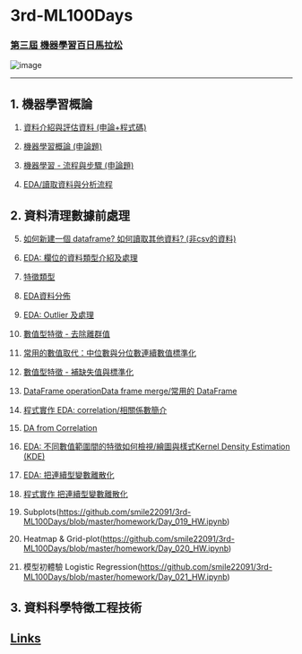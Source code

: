# 3rd-ML100Days

### [第三屆 機器學習百日馬拉松](https://ai100-3.cupoy.com/)

![image](https://ai100-3.cupoy.com/images/learnWithCoach.png)



***
## 1. 機器學習概論

1. [資料介紹與評估資料 (申論+程式碼)](https://github.com/smile22091/3rd-ML100Days/blob/master/homework/Day_001_HW.ipynb)

2. [機器學習概論 (申論題)](https://github.com/smile22091/3rd-ML100Days/blob/master/homework/Day_002_HW.ipynb)

3. [機器學習 - 流程與步驟 (申論題)](https://github.com/smile22091/3rd-ML100Days/blob/master/homework/Day_003_HW.ipynb)

4. [EDA/讀取資料與分析流程](https://github.com/smile22091/3rd-ML100Days/blob/master/homework/Day_004_HW.ipynb)



## 2. 資料清理數據前處理

5. [如何新建一個 dataframe? 如何讀取其他資料? (非csv的資料)](https://github.com/smile22091/3rd-ML100Days/blob/master/homework/Day_005_HW.ipynb)

6. [EDA: 欄位的資料類型介紹及處理](https://github.com/smile22091/3rd-ML100Days/blob/master/homework/Day_006_HW.ipynb)

7. [特徵類型](https://github.com/smile22091/3rd-ML100Days/blob/master/homework/Day_007_HW.ipynb)

8. [EDA資料分佈](https://github.com/smile22091/3rd-ML100Days/blob/master/homework/Day_008_HW.ipynb)

9. [EDA: Outlier 及處理](https://github.com/smile22091/3rd-ML100Days/blob/master/homework/Day_009_HW.ipynb)

10. [數值型特徵 - 去除離群值](https://github.com/smile22091/3rd-ML100Days/blob/master/homework/Day_010_HW.ipynb)

11. [常用的數值取代：中位數與分位數連續數值標準化](https://github.com/smile22091/3rd-ML100Days/blob/master/homework/Day_011_HW.ipynb)

12. [數值型特徵 - 補缺失值與標準化](https://github.com/smile22091/3rd-ML100Days/blob/master/homework/Day_012_HW.ipynb)

13. [DataFrame operationData frame merge/常用的 DataFrame](https://github.com/smile22091/3rd-ML100Days/blob/master/homework/Day_013_HW.ipynb)

14. [程式實作 EDA: correlation/相關係數簡介](https://github.com/smile22091/3rd-ML100Days/blob/master/homework/Day_014_HW.ipynb)

15. [DA from Correlation](https://github.com/smile22091/3rd-ML100Days/blob/master/homework/Day_015_HW.ipynb)


16. [EDA: 不同數值範圍間的特徵如何檢視/繪圖與樣式Kernel Density Estimation (KDE)](https://github.com/smile22091/3rd-ML100Days/blob/master/homework/Day_016_HW.ipynb)


17. [EDA: 把連續型變數離散化](https://github.com/smile22091/3rd-ML100Days/blob/master/homework/Day_017_HW.ipynb)

18. [程式實作 把連續型變數離散化](https://github.com/smile22091/3rd-ML100Days/blob/master/homework/Day_018_HW.ipynb)

19. Subplots(https://github.com/smile22091/3rd-ML100Days/blob/master/homework/Day_019_HW.ipynb)

20. Heatmap & Grid-plot(https://github.com/smile22091/3rd-ML100Days/blob/master/homework/Day_020_HW.ipynb)

21. 模型初體驗 Logistic Regression(https://github.com/smile22091/3rd-ML100Days/blob/master/homework/Day_021_HW.ipynb)



## 3. 資料科學特徵工程技術



## [Links](https://github.com/smile22091/3rd-ML100Days/blob/master/Links/Links_README.md)

